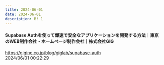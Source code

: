 ```yaml
---
title: 2024-06-01
date: 2024-06-01
description: B! 1
---
```


#### Supabase Authを使って爆速で安全なアプリケーションを開発する方法｜東京のWEB制作会社・ホームページ制作会社｜株式会社GIG
https://giginc.co.jp/blog/giglab/supabase-auth<br>
2024/06/01 00:22:29<br>


